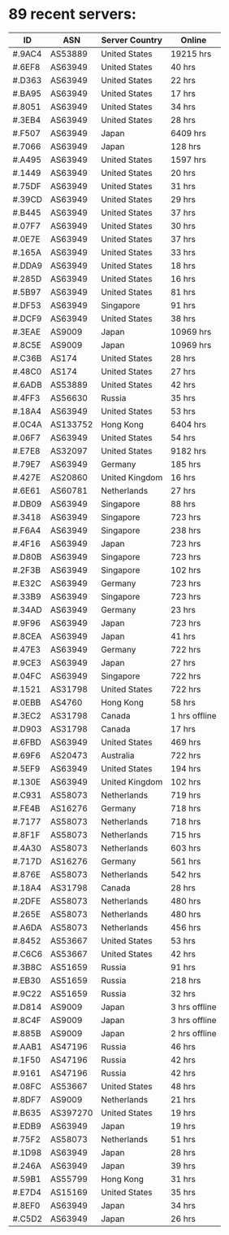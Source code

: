 # 89 recent servers:

| ID | ASN | Server Country | Online |
| ------ | ------ | ------ | ------ |
| #.9AC4 | AS53889 | United States | 19215 hrs |
| #.6EF8 | AS63949 | United States | 40 hrs |
| #.D363 | AS63949 | United States | 22 hrs |
| #.BA95 | AS63949 | United States | 17 hrs |
| #.8051 | AS63949 | United States | 34 hrs |
| #.3EB4 | AS63949 | United States | 28 hrs |
| #.F507 | AS63949 | Japan | 6409 hrs |
| #.7066 | AS63949 | Japan | 128 hrs |
| #.A495 | AS63949 | United States | 1597 hrs |
| #.1449 | AS63949 | United States | 20 hrs |
| #.75DF | AS63949 | United States | 31 hrs |
| #.39CD | AS63949 | United States | 29 hrs |
| #.B445 | AS63949 | United States | 37 hrs |
| #.07F7 | AS63949 | United States | 30 hrs |
| #.0E7E | AS63949 | United States | 37 hrs |
| #.165A | AS63949 | United States | 33 hrs |
| #.DDA9 | AS63949 | United States | 18 hrs |
| #.285D | AS63949 | United States | 16 hrs |
| #.5B97 | AS63949 | United States | 81 hrs |
| #.DF53 | AS63949 | Singapore | 91 hrs |
| #.DCF9 | AS63949 | United States | 38 hrs |
| #.3EAE | AS9009 | Japan | 10969 hrs |
| #.8C5E | AS9009 | Japan | 10969 hrs |
| #.C36B | AS174 | United States | 28 hrs |
| #.48C0 | AS174 | United States | 27 hrs |
| #.6ADB | AS53889 | United States | 42 hrs |
| #.4FF3 | AS56630 | Russia | 35 hrs |
| #.18A4 | AS63949 | United States | 53 hrs |
| #.0C4A | AS133752 | Hong Kong | 6404 hrs |
| #.06F7 | AS63949 | United States | 54 hrs |
| #.E7E8 | AS32097 | United States | 9182 hrs |
| #.79E7 | AS63949 | Germany | 185 hrs |
| #.427E | AS20860 | United Kingdom | 16 hrs |
| #.6E61 | AS60781 | Netherlands | 27 hrs |
| #.DB09 | AS63949 | Singapore | 88 hrs |
| #.3418 | AS63949 | Singapore | 723 hrs |
| #.F6A4 | AS63949 | Singapore | 238 hrs |
| #.4F16 | AS63949 | Japan | 723 hrs |
| #.D80B | AS63949 | Singapore | 723 hrs |
| #.2F3B | AS63949 | Singapore | 102 hrs |
| #.E32C | AS63949 | Germany | 723 hrs |
| #.33B9 | AS63949 | Singapore | 723 hrs |
| #.34AD | AS63949 | Germany | 23 hrs |
| #.9F96 | AS63949 | Japan | 723 hrs |
| #.8CEA | AS63949 | Japan | 41 hrs |
| #.47E3 | AS63949 | Germany | 722 hrs |
| #.9CE3 | AS63949 | Japan | 27 hrs |
| #.04FC | AS63949 | Singapore | 722 hrs |
| #.1521 | AS31798 | United States | 722 hrs |
| #.0EBB | AS4760 | Hong Kong | 58 hrs |
| #.3EC2 | AS31798 | Canada | 1 hrs offline |
| #.D903 | AS31798 | Canada | 17 hrs |
| #.6FBD | AS63949 | United States | 469 hrs |
| #.69F6 | AS20473 | Australia | 722 hrs |
| #.5EF9 | AS63949 | United States | 194 hrs |
| #.130E | AS63949 | United Kingdom | 102 hrs |
| #.C931 | AS58073 | Netherlands | 719 hrs |
| #.FE4B | AS16276 | Germany | 718 hrs |
| #.7177 | AS58073 | Netherlands | 718 hrs |
| #.8F1F | AS58073 | Netherlands | 715 hrs |
| #.4A30 | AS58073 | Netherlands | 603 hrs |
| #.717D | AS16276 | Germany | 561 hrs |
| #.876E | AS58073 | Netherlands | 542 hrs |
| #.18A4 | AS31798 | Canada | 28 hrs |
| #.2DFE | AS58073 | Netherlands | 480 hrs |
| #.265E | AS58073 | Netherlands | 480 hrs |
| #.A6DA | AS58073 | Netherlands | 456 hrs |
| #.8452 | AS53667 | United States | 53 hrs |
| #.C6C6 | AS53667 | United States | 42 hrs |
| #.3B8C | AS51659 | Russia | 91 hrs |
| #.EB30 | AS51659 | Russia | 218 hrs |
| #.9C22 | AS51659 | Russia | 32 hrs |
| #.D814 | AS9009 | Japan | 3 hrs offline |
| #.8C4F | AS9009 | Japan | 3 hrs offline |
| #.885B | AS9009 | Japan | 2 hrs offline |
| #.AAB1 | AS47196 | Russia | 46 hrs |
| #.1F50 | AS47196 | Russia | 42 hrs |
| #.9161 | AS47196 | Russia | 42 hrs |
| #.08FC | AS53667 | United States | 48 hrs |
| #.8DF7 | AS9009 | Netherlands | 21 hrs |
| #.B635 | AS397270 | United States | 19 hrs |
| #.EDB9 | AS63949 | Japan | 19 hrs |
| #.75F2 | AS58073 | Netherlands | 51 hrs |
| #.1D98 | AS63949 | Japan | 28 hrs |
| #.246A | AS63949 | Japan | 39 hrs |
| #.59B1 | AS55799 | Hong Kong | 31 hrs |
| #.E7D4 | AS15169 | United States | 35 hrs |
| #.8EF0 | AS63949 | Japan | 34 hrs |
| #.C5D2 | AS63949 | Japan | 26 hrs |

